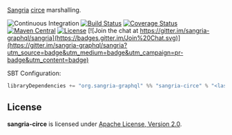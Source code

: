 [Sangria](https://sangria-graphql.github.io/) [circe](http://circe.io) marshalling.

![Continuous Integration](https://github.com/sangria-graphql/sangria-circe/workflows/Continuous%20Integration/badge.svg)
[![Build Status](https://travis-ci.org/sangria-graphql/sangria-circe.svg?branch=master)](https://travis-ci.org/sangria-graphql/sangria-circe)
[![Coverage Status](http://coveralls.io/repos/sangria-graphql/sangria-circe/badge.svg?branch=master&service=github)](http://coveralls.io/github/sangria-graphql/sangria-circe?branch=master)
[![Maven Central](https://maven-badges.herokuapp.com/maven-central/org.sangria-graphql/sangria-circe_2.12/badge.svg)](https://maven-badges.herokuapp.com/maven-central/org.sangria-graphql/sangria-circe_2.12)
[![License](http://img.shields.io/:license-Apache%202-brightgreen.svg)](http://www.apache.org/licenses/LICENSE-2.0.txt)
[![Join the chat at https://gitter.im/sangria-graphql/sangria](https://badges.gitter.im/Join%20Chat.svg)](https://gitter.im/sangria-graphql/sangria?utm_source=badge&utm_medium=badge&utm_campaign=pr-badge&utm_content=badge)

SBT Configuration:

```scala
libraryDependencies += "org.sangria-graphql" %% "sangria-circe" % "<last version>"
```

## License

**sangria-circe** is licensed under [Apache License, Version 2.0](http://www.apache.org/licenses/LICENSE-2.0).
